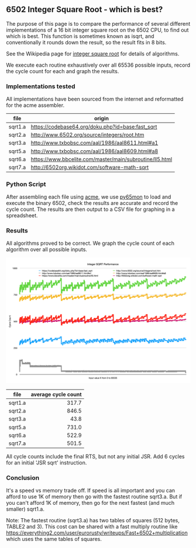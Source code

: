 ## 6502 Integer Square Root - which is best? ##

The purpose of this page is to compare the performance of several different implementations of a 16 bit integer square root on the 6502 CPU, to find out which is best.
This function is sometimes known as isqrt, and conventionally it rounds down the result, so the result fits in 8 bits.

See the Wikipedia page for [integer square root](https://en.wikipedia.org/wiki/Integer_square_root) for details of algorithms.

We execute each routine exhaustively over all 65536 possible inputs, record the cycle count for each and graph the results.

### Implementations tested
All implementations have been sourced from the internet and reformatted for the acme assembler.

| file    | origin                                                    |
| ------- | --------------------------------------------------------- |
| sqrt1.a | https://codebase64.org/doku.php?id=base:fast_sqrt         |
| sqrt2.a | http://www.6502.org/source/integers/root.htm              |
| sqrt3.a | http://www.txbobsc.com/aal/1986/aal8611.html#a1           |
| sqrt5.a | http://www.txbobsc.com/aal/1986/aal8609.html#a8           |
| sqrt6.a | https://www.bbcelite.com/master/main/subroutine/ll5.html  |
| sqrt7.a | http://6502org.wikidot.com/software-math-sqrt             |


### Python Script
After assembling each file using [acme](https://github.com/meonwax/acme), we use [py65mon](https://github.com/mnaberez/py65/blob/master/docs/index.rst) to load and execute the binary 6502, check the results are accurate and record the cycle count.
The results are then output to a CSV file for graphing in a spreadsheet.

### Results

All algorithms proved to be correct. We graph the cycle count of each algorithm over all possible inputs.

![SQRT Performance Comparison](./sqrt.png)

| file    | average cycle count |
| ------- | ------------------: |
| sqrt1.a | 317.7               |
| sqrt2.a | 846.5               |
| sqrt3.a |  43.8               |
| sqrt5.a | 731.0               |
| sqrt6.a | 522.9               |
| sqrt7.a | 501.5               |

All cycle counts include the final RTS, but not any initial JSR. Add 6 cycles for an initial 'JSR sqrt' instruction.

### Conclusion

It's a speed vs memory trade off.
If speed is all important and you can afford to use 1K of memory then go with the fastest routine sqrt3.a.
But if you can't afford 1K of memory, then go for the next fastest (and much smaller) sqrt1.a.

Note: The fastest routine (sqrt3.a) has two tables of squares (512 bytes, TABLE2 and 3). This cost can be shared with a fast multiply routine like https://everything2.com/user/eurorusty/writeups/Fast+6502+multiplication which uses the same tables of squares.
